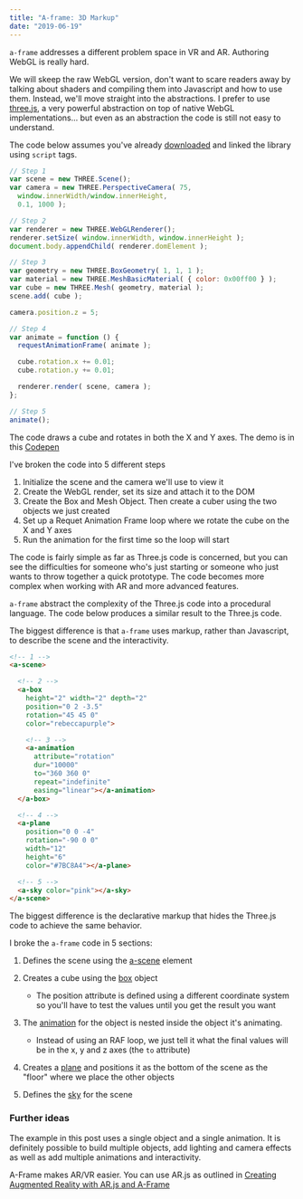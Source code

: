 ```yaml
---
title: "A-frame: 3D Markup"
date: "2019-06-19"
---
```


`a-frame` addresses a different problem space in VR and AR. Authoring WebGL is really hard.

We will skeep the raw WebGL version, don't want to scare readers away by talking about shaders and compiling them into Javascript and how to use them. Instead, we'll move straight into the abstractions. I prefer to use [three.js](https://threejs.org), a very powerful abstraction on top of native WebGL implementations... but even as an abstraction the code is still not easy to understand.

The code below assumes you've already [downloaded](https://cdnjs.com/libraries/three.js) and linked the library using `script` tags.

```js
// Step 1
var scene = new THREE.Scene();
var camera = new THREE.PerspectiveCamera( 75,
  window.innerWidth/window.innerHeight,
  0.1, 1000 );

// Step 2
var renderer = new THREE.WebGLRenderer();
renderer.setSize( window.innerWidth, window.innerHeight );
document.body.appendChild( renderer.domElement );

// Step 3
var geometry = new THREE.BoxGeometry( 1, 1, 1 );
var material = new THREE.MeshBasicMaterial( { color: 0x00ff00 } );
var cube = new THREE.Mesh( geometry, material );
scene.add( cube );

camera.position.z = 5;

// Step 4
var animate = function () {
  requestAnimationFrame( animate );

  cube.rotation.x += 0.01;
  cube.rotation.y += 0.01;

  renderer.render( scene, camera );
};

// Step 5
animate();
```

The code draws a cube and rotates in both the X and Y axes. The demo is in this [Codepen](https://codepen.io/caraya/full/oRyXNb)

I've broken the code into 5 different steps

1. Initialize the scene and the camera we'll use to view it
2. Create the WebGL render, set its size and attach it to the DOM
3. Create the Box and Mesh Object. Then create a cuber using the two objects we just created
4. Set up a Requet Animation Frame loop where we rotate the cube on the X and Y axes
5. Run the animation for the first time so the loop will start

The code is fairly simple as far as Three.js code is concerned, but you can see the difficulties for someone who's just starting or someone who just wants to throw together a quick prototype. The code becomes more complex when working with AR and more advanced features.

`a-frame` abstract the complexity of the Three.js code into a procedural language. The code below produces a similar result to the Three.js code.

The biggest difference is that `a-frame` uses markup, rather than Javascript, to describe the scene and the interactivity.

```html
<!-- 1 -->
<a-scene>

  <!-- 2 -->
  <a-box
    height="2" width="2" depth="2"
    position="0 2 -3.5"
    rotation="45 45 0"
    color="rebeccapurple">

    <!-- 3 -->
    <a-animation
      attribute="rotation"
      dur="10000"
      to="360 360 0"
      repeat="indefinite"
      easing="linear"></a-animation>
  </a-box>

  <!-- 4 -->
  <a-plane
    position="0 0 -4"
    rotation="-90 0 0"
    width="12"
    height="6"
    color="#7BC8A4"></a-plane>

  <!-- 5 -->
  <a-sky color="pink"></a-sky>
</a-scene>
```

The biggest difference is the declarative markup that hides the Three.js code to achieve the same behavior.

I broke the `a-frame` code in 5 sections:

1. Defines the scene using the [a-scene](https://aframe.io/docs/0.9.0/core/scene.html) element
2. Creates a cube using the [box](https://aframe.io/docs/0.9.0/primitives/a-box.html) object
    
    - The position attribute is defined using a different coordinate system so you'll have to test the values until you get the result you want
3. The [animation](https://aframe.io/docs/0.9.0/components/animation.html) for the object is nested inside the object it's animating.
    
    - Instead of using an RAF loop, we just tell it what the final values will be in the x, y and z axes (the `to` attribute)
4. Creates a [plane](https://aframe.io/docs/0.9.0/primitives/a-plane.html) and positions it as the bottom of the scene as the "floor" where we place the other objects
5. Defines the [sky](https://aframe.io/docs/0.9.0/primitives/a-sky.html) for the scene

### Further ideas

The example in this post uses a single object and a single animation. It is definitely possible to build multiple objects, add lighting and camera effects as well as add multiple animations and interactivity.

A-Frame makes AR/VR easier. You can use AR.js as outlined in [Creating Augmented Reality with AR.js and A-Frame](https://aframe.io/blog/arjs/)
